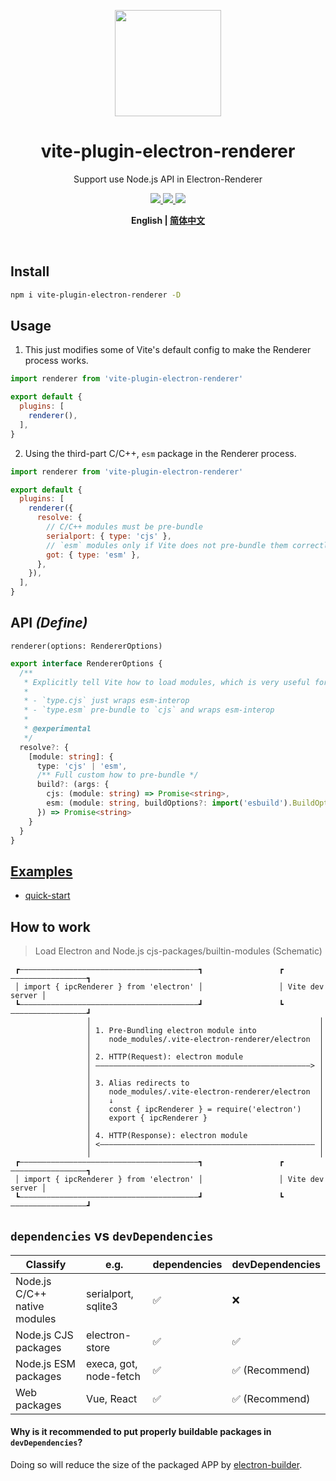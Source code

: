 <p align="center">
  <img width="170" src="https://github.com/electron-vite/vite-plugin-electron/blob/main/logo.svg?raw=true">
</p>
<div align="center">
  <h1>vite-plugin-electron-renderer</h1>
</div>
<p align="center">Support use Node.js API in Electron-Renderer</p>
<p align="center">
  <a href="https://npmjs.com/package/vite-plugin-electron-renderer">
    <img src="https://img.shields.io/npm/v/vite-plugin-electron-renderer.svg">
  </a>
  <a href="https://npmjs.com/package/vite-plugin-electron-renderer">
    <img src="https://img.shields.io/npm/dm/vite-plugin-electron-renderer.svg">
  </a>
  <a href="https://discord.gg/YfjFuEgVUR">
    <img src="https://img.shields.io/badge/chat-discord-blue?logo=discord">
  </a>
</p>
<p align="center">
  <strong>
    <span>English</span>
    |
    <a href="https://github.com/electron-vite/vite-plugin-electron-renderer/blob/main/README.zh-CN.md">简体中文</a>
  </strong>
</p>

<br/>

## Install

```sh
npm i vite-plugin-electron-renderer -D
```

## Usage

1. This just modifies some of Vite's default config to make the Renderer process works.

```js
import renderer from 'vite-plugin-electron-renderer'

export default {
  plugins: [
    renderer(),
  ],
}
```

2. Using the third-part C/C++, `esm` package in the Renderer process.

```js
import renderer from 'vite-plugin-electron-renderer'

export default {
  plugins: [
    renderer({
      resolve: {
        // C/C++ modules must be pre-bundle
        serialport: { type: 'cjs' },
        // `esm` modules only if Vite does not pre-bundle them correctly
        got: { type: 'esm' },
      },
    }),
  ],
}
```

## API *(Define)*

`renderer(options: RendererOptions)`

```ts
export interface RendererOptions {
  /**
   * Explicitly tell Vite how to load modules, which is very useful for C/C++ and `esm` modules
   * 
   * - `type.cjs` just wraps esm-interop
   * - `type.esm` pre-bundle to `cjs` and wraps esm-interop
   * 
   * @experimental
   */
  resolve?: {
    [module: string]: {
      type: 'cjs' | 'esm',
      /** Full custom how to pre-bundle */
      build?: (args: {
        cjs: (module: string) => Promise<string>,
        esm: (module: string, buildOptions?: import('esbuild').BuildOptions) => Promise<string>,
      }) => Promise<string>
    }
  }
}
```

## [Examples](https://github.com/electron-vite/vite-plugin-electron-renderer/tree/main/examples)

- [quick-start](https://github.com/electron-vite/vite-plugin-electron-renderer/tree/main/examples/quick-start)

## How to work

<!-- ###### Electron-Renderer(vite serve) -->

> Load Electron and Node.js cjs-packages/builtin-modules (Schematic)

```
 ┏————————————————————————————————————————┓                 ┏—————————————————┓
 │ import { ipcRenderer } from 'electron' │                 │ Vite dev server │
 ┗————————————————————————————————————————┛                 ┗—————————————————┛
                 │                                                   │
                 │ 1. Pre-Bundling electron module into              │
                 │    node_modules/.vite-electron-renderer/electron  │
                 │                                                   │
                 │ 2. HTTP(Request): electron module                 │
                 │ ————————————————————————————————————————————————> │
                 │                                                   │
                 │ 3. Alias redirects to                             │
                 │    node_modules/.vite-electron-renderer/electron  │
                 │    ↓                                              │
                 │    const { ipcRenderer } = require('electron')    │
                 │    export { ipcRenderer }                         │
                 │                                                   │
                 │ 4. HTTP(Response): electron module                │
                 │ <———————————————————————————————————————————————— │
                 │                                                   │
 ┏————————————————————————————————————————┓                 ┏—————————————————┓
 │ import { ipcRenderer } from 'electron' │                 │ Vite dev server │
 ┗————————————————————————————————————————┛                 ┗—————————————————┛
```

<!--
###### Electron-Renderer(vite build)

1. Add "fs module" to `rollupOptions.external`.
2. Modify `rollupOptions.output.format` to `cjs` *(If it you didn't explicitly set it)*.

```js
import { ipcRenderer } from 'electron'
↓
const { ipcRenderer } = require('electron')
```
-->

<!--
## Dependency Pre-Bundling

**In general**. Vite will pre-bundle all third-party modules in a Web-based usage format, but it can not adapt to Electron Renderer process especially C/C++ modules. So we must be make a little changes for this.  
When a module detected as a `cjs` module. it will be pre-bundle like the following.

```js
const lib = require("cjs-module");

export const member = lib.member;
export default (lib.default || lib);
```

[See source code](https://github.com/electron-vite/vite-plugin-electron-renderer/blob/v0.13.0/src/optimizer.ts#L139-L142)

**By the way**. If an npm package is a pure ESM format package, and the packages it depends on are also in ESM format, then put it in `optimizeDeps.exclude` and it will work normally.  
[See the explanation](https://github.com/electron-vite/vite-plugin-electron-renderer/blob/v0.10.3/examples/quick-start/vite.config.ts#L33-L36)
-->

## `dependencies` vs `devDependencies`

<table>
  <thead>
    <th>Classify</th>
    <th>e.g.</th>
    <th>dependencies</th>
    <th>devDependencies</th>
  </thead>
  <tbody>
    <tr>
      <td>Node.js C/C++ native modules</td>
      <td>serialport, sqlite3</td>
      <td>✅</td>
      <td>❌</td>
    </tr>
    <tr>
      <td>Node.js CJS packages</td>
      <td>electron-store</td>
      <td>✅</td>
      <td>✅</td>
    </tr>
    <tr>
      <td>Node.js ESM packages</td>
      <td>execa, got, node-fetch</td>
      <td>✅</td>
      <td>✅ (Recommend)</td>
    </tr>
    <tr>
      <td>Web packages</td>
      <td>Vue, React</td>
      <td>✅</td>
      <td>✅ (Recommend)</td>
    </tr>
  </tbody>
</table>

#### Why is it recommended to put properly buildable packages in `devDependencies`?

Doing so will reduce the size of the packaged APP by [electron-builder](https://github.com/electron-userland/electron-builder).

<!--
## Config presets (Opinionated)

If you do not configure the following options, the plugin will modify their default values

- `build.cssCodeSplit = false` (*TODO*)
- `build.rollupOptions.output.format = 'cjs'` (nodeIntegration: true)
- `resolve.conditions = ['node']`
- `optimizeDeps.exclude = ['electron']` - always
-->
